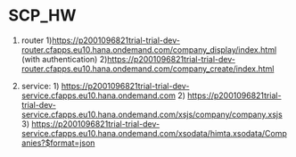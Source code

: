 # SCP_HW
1. router   1)https://p2001096821trial-trial-dev-router.cfapps.eu10.hana.ondemand.com/company_display/index.html (with authentication)
            2)https://p2001096821trial-trial-dev-router.cfapps.eu10.hana.ondemand.com/company_create/index.html
            
2. service: 1) https://p2001096821trial-trial-dev-service.cfapps.eu10.hana.ondemand.com
            2) https://p2001096821trial-trial-dev-service.cfapps.eu10.hana.ondemand.com/xsjs/company/company.xsjs
            3) https://p2001096821trial-trial-dev-service.cfapps.eu10.hana.ondemand.com/xsodata/himta.xsodata/Companies?$format=json
                                                    
